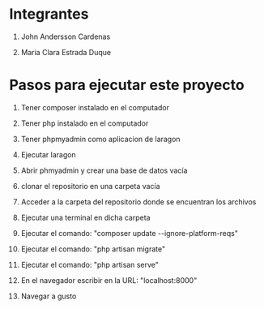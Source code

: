 # Integrantes

1. John Andersson Cardenas

2. Maria Clara Estrada Duque

# Pasos para ejecutar este proyecto

1. Tener composer instalado en el computador 

2. Tener php instalado en el computador

3. Tener phpmyadmin como aplicacion de laragon

4. Ejecutar laragon

5. Abrir phmyadmin y crear una base de datos vacía

6. clonar el repositorio en una carpeta vacía

7. Acceder a la carpeta del repositorio donde se encuentran los archivos

8. Ejecutar una terminal en dicha carpeta

9. Ejecutar el comando: "composer update --ignore-platform-reqs"

10. Ejecutar el comando: "php artisan migrate"

11. Ejecutar el comando: "php artisan serve"

12. En el navegador escribir en la URL: "localhost:8000"

13. Navegar a gusto